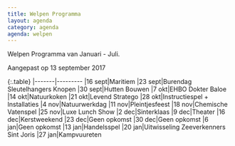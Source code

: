 ```yaml
---
title: Welpen Programma
layout: agenda
category: agenda
agenda: welpen
---
```


Welpen Programma van Januari - Juli.

Aangepast op 13 september 2017

{:.table}
|-------|---------
|16 sept|Maritiem
|23 sept|Burendag Sleutelhangers Knopen
|30 sept|Hutten Bouwen
|7 okt|EHBO Dokter Baloe
|14 okt|Natuurkoken
|21 okt|Levend Stratego 
|28 okt|Instructiespel + Installaties
|4 nov|Natuurwerkdag
|11 nov|Pleintjesfeest
|18 nov|Chemische Vatenspel
|25 nov|Luxe Lunch Show
|2 dec|Sinterklaas
|9 dec|Theater
|16 dec|Kerstweekend
|23 dec|Geen opkomst
|30 dec|Geen opkomst
|6 jan|Geen opkomst
|13 jan|Handelsspel
|20 jan|Uitwisseling Zeeverkenners Sint Joris
|27 jan|Kampvuureten
